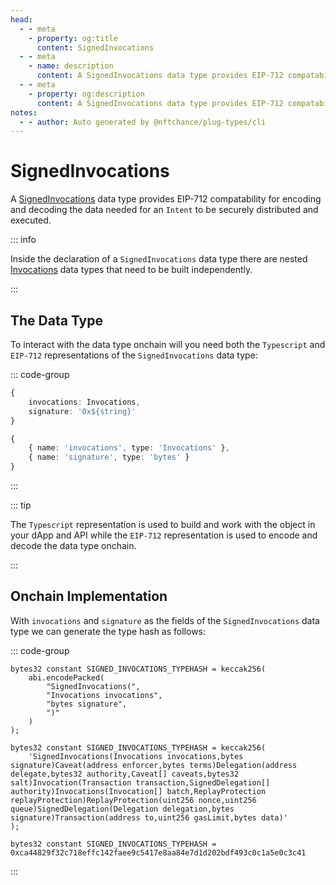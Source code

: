 ```yaml
---
head:
  - - meta
    - property: og:title
      content: SignedInvocations
  - - meta
    - name: description
      content: A SignedInvocations data type provides EIP-712 compatability for encoding and decoding.
  - - meta
    - property: og:description
      content: A SignedInvocations data type provides EIP-712 compatability for encoding and decoding.
notes:
  - - author: Auto generated by @nftchance/plug-types/cli
---
```


# SignedInvocations

A [SignedInvocations](/generated/base-types/SignedInvocations) data type provides EIP-712 compatability for encoding and decoding the data needed for an `Intent` to be securely distributed and executed.

::: info

Inside the declaration of a `SignedInvocations` data type there are nested [Invocations](/generated/base-types/Invocations) data types that need to be built independently.

:::

## The Data Type

To interact with the data type onchain will you need both the `Typescript` and `EIP-712` representations of the `SignedInvocations` data type:

::: code-group

```typescript [Typescript/Javascript]
{
    invocations: Invocations,
	signature: '0x${string}'
}
```

```typescript [EIP-712]
{
    { name: 'invocations', type: 'Invocations' },
	{ name: 'signature', type: 'bytes' }
}
```

:::

::: tip

The `Typescript` representation is used to build and work with the object in your dApp and API while the `EIP-712` representation is used to encode and decode the data type onchain.

:::

## Onchain Implementation

With `invocations` and `signature` as the fields of the `SignedInvocations` data type we can generate the type hash as follows:

::: code-group

```solidity [Verbose.sol]
bytes32 constant SIGNED_INVOCATIONS_TYPEHASH = keccak256(
    abi.encodePacked(
        "SignedInvocations(",
		"Invocations invocations",
		"bytes signature",
        ")"
    )
);
```

```solidity [Inline.sol]
bytes32 constant SIGNED_INVOCATIONS_TYPEHASH = keccak256(
    'SignedInvocations(Invocations invocations,bytes signature)Caveat(address enforcer,bytes terms)Delegation(address delegate,bytes32 authority,Caveat[] caveats,bytes32 salt)Invocation(Transaction transaction,SignedDelegation[] authority)Invocations(Invocation[] batch,ReplayProtection replayProtection)ReplayProtection(uint256 nonce,uint256 queue)SignedDelegation(Delegation delegation,bytes signature)Transaction(address to,uint256 gasLimit,bytes data)'
);
```

```solidity [Hash.sol]
bytes32 constant SIGNED_INVOCATIONS_TYPEHASH = 0xca44829f32c718effc142faee9c5417e8aa84e7d1d202bdf493c0c1a5e0c3c41
```

:::
